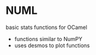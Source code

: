 # NUML

basic stats functions for OCamel

- functions similar to NumPY
- uses desmos to plot functions
